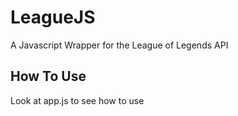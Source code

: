 LeagueJS
========

A Javascript Wrapper for the League of Legends API

## How To Use

Look at app.js to see how to use